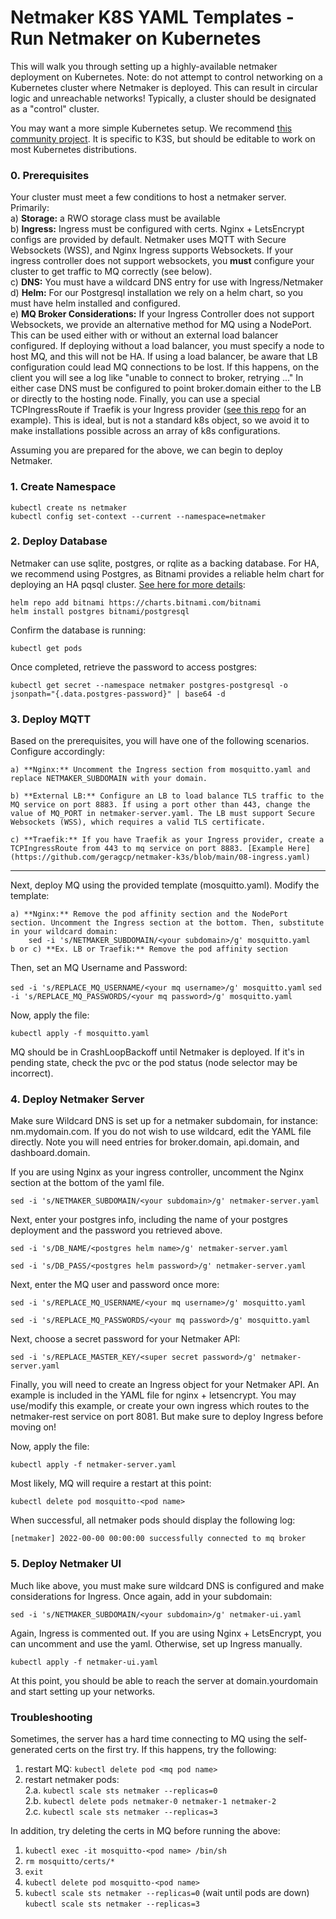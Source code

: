 # Netmaker K8S YAML Templates - Run Netmaker on Kubernetes

This will walk you through setting up a highly-available netmaker deployment on Kubernetes. Note: do not attempt to control networking on a Kubernetes cluster where Netmaker is deployed. This can result in circular logic and unreachable networks! Typically, a cluster should be designated as a "control" cluster.

You may want a more simple Kubernetes setup. We recommend [this community project](https://github.com/geragcp/netmaker-k3s). It is specific to K3S, but should be editable to work on most Kubernetes distributions.

### 0. Prerequisites

Your cluster must meet a few conditions to host a netmaker server. Primarily:  
a) **Storage:** a RWO storage class must be available  
b) **Ingress:** Ingress must be configured with certs. Nginx + LetsEncrypt configs are provided by default. Netmaker uses MQTT with Secure Websockets (WSS), and Nginx Ingress supports Websockets. If your ingress controller does not support websockets, you **must** configure your cluster to get traffic to MQ correctly (see below).  
c) **DNS:** You must have a wildcard DNS entry for use with Ingress/Netmaker  
d) **Helm:** For our Postgresql installation we rely on a helm chart, so you must have helm installed and configured.  
e) **MQ Broker Considerations:** If your Ingress Controller does not support Websockets, we provide an alternative method for MQ using a NodePort. This can be used either with or without an external load balancer configured. If deploying without a load balancer, you must specify a node to host MQ, and this will not be HA. If using a load balancer, be aware that LB configuration could lead MQ connections to be lost. If this happens, on the client you will see a log like "unable to connect to broker, retrying ..." In either case DNS must be configured to point broker.domain either to the LB or directly to the hosting node. Finally, you can use a special TCPIngressRoute if Traefik is your Ingress provider ([see this repo](https://github.com/geragcp/netmaker-k3s) for an example). This is ideal, but is not a standard k8s object, so we avoid it to make installations possible across an array of k8s configurations.  

Assuming you are prepared for the above, we can begin to deploy Netmaker.  

### 1. Create Namespace
`kubectl create ns netmaker`  
`kubectl config set-context --current --namespace=netmaker`  

### 2. Deploy Database

Netmaker can use sqlite, postgres, or rqlite as a backing database. For HA, we recommend using Postgres, as Bitnami provides a reliable helm chart for deploying an HA pqsql cluster. [See here for more details](https://github.com/bitnami/charts/tree/master/bitnami/postgresql-ha):  

`helm repo add bitnami https://charts.bitnami.com/bitnami`  
`helm install postgres bitnami/postgresql`

Confirm the database is running:

`kubectl get pods`  

Once completed, retrieve the password to access postgres:

`kubectl get secret --namespace netmaker postgres-postgresql -o jsonpath="{.data.postgres-password}" | base64 -d`  

### 3. Deploy MQTT

Based on the prerequisites, you will have one of the following scenarios. Configure accordingly:

    a) **Nginx:** Uncomment the Ingress section from mosquitto.yaml and replace NETMAKER_SUBDOMAIN with your domain.

    b) **External LB:** Configure an LB to load balance TLS traffic to the MQ service on port 8883. If using a port other than 443, change the value of MQ_PORT in netmaker-server.yaml. The LB must support Secure Websockets (WSS), which requires a valid TLS certificate.

    c) **Traefik:** If you have Traefik as your Ingress provider, create a TCPIngressRoute from 443 to mq service on port 8883. [Example Here](https://github.com/geragcp/netmaker-k3s/blob/main/08-ingress.yaml)  

------------------------------------------------------------------------------

Next, deploy MQ using the provided template (mosquitto.yaml). Modify the template:

    a) **Nginx:** Remove the pod affinity section and the NodePort section. Uncomment the Ingress section at the bottom. Then, substitute in your wildcard domain:
        sed -i 's/NETMAKER_SUBDOMAIN/<your subdomain>/g' mosquitto.yaml
    b or c) **Ex. LB or Traefik:** Remove the pod affinity section

Then, set an MQ Username and Password:

`sed -i 's/REPLACE_MQ_USERNAME/<your mq username>/g' mosquitto.yaml`
`sed -i 's/REPLACE_MQ_PASSWORDS/<your mq password>/g' mosquitto.yaml`


Now, apply the file:

`kubectl apply -f mosquitto.yaml`  

MQ should be in CrashLoopBackoff until Netmaker is deployed. If it's in pending state, check the pvc or the pod status (node selector may be incorrect).  

### 4. Deploy Netmaker Server

Make sure Wildcard DNS is set up for a netmaker subdomain, for instance: nm.mydomain.com. If you do not wish to use wildcard, edit the YAML file directly. Note you will need entries for broker.domain, api.domain, and dashboard.domain.

If you are using Nginx as your ingress controller, uncomment the Nginx section at the bottom of the yaml file.

`sed -i 's/NETMAKER_SUBDOMAIN/<your subdomain>/g' netmaker-server.yaml`  

Next, enter your postgres info, including the name of your postgres deployment and the password you retrieved above.  
  
`sed -i 's/DB_NAME/<postgres helm name>/g' netmaker-server.yaml`  
  
`sed -i 's/DB_PASS/<postgres helm password>/g' netmaker-server.yaml`  

Next, enter the MQ user and password once more:

`sed -i 's/REPLACE_MQ_USERNAME/<your mq username>/g' mosquitto.yaml`  
  
`sed -i 's/REPLACE_MQ_PASSWORDS/<your mq password>/g' mosquitto.yaml`  

Next, choose a secret password for your Netmaker API:

`sed -i 's/REPLACE_MASTER_KEY/<super secret password>/g' netmaker-server.yaml`  
  
Finally, you will need to create an Ingress object for your Netmaker API. An example is included in the YAML file for nginx + letsencrypt. You may use/modify this example, or create your own ingress which routes to the netmaker-rest service on port 8081. But make sure to deploy Ingress before moving on!  

Now, apply the file:  

`kubectl apply -f netmaker-server.yaml`  

Most likely, MQ will require a restart at this point:  

`kubectl delete pod mosquitto-<pod name>`  

When successful, all netmaker pods should display the following log:  

`[netmaker] 2022-00-00 00:00:00 successfully connected to mq broker`  


### 5. Deploy Netmaker UI

Much like above, you must make sure wildcard DNS is configured and make considerations for Ingress. Once again, add in your subdomain:  
  
`sed -i 's/NETMAKER_SUBDOMAIN/<your subdomain>/g' netmaker-ui.yaml`  

Again, Ingress is commented out. If you are using Nginx + LetsEncrypt, you can uncomment and use the yaml. Otherwise, set up Ingress manually.  

`kubectl apply -f netmaker-ui.yaml`  

At this point, you should be able to reach the server at domain.yourdomain and start setting up your networks.  
  
### Troubleshooting

Sometimes, the server has a hard time connecting to MQ using the self-generated certs on the first try. If this happens, try the following:

1. restart MQ: `kubectl delete pod <mq pod name>`  
2. restart netmaker pods:  
2.a.  `kubectl scale sts netmaker --replicas=0`  
2.b.  `kubectl delete pods netmaker-0 netmaker-1 netmaker-2`  
2.c.  `kubectl scale sts netmaker --replicas=3`  
  
In addition, try deleting the certs in MQ before running the above:

1. `kubectl exec -it mosquitto-<pod name> /bin/sh`
2. `rm mosquitto/certs/*`
3. `exit`
4. `kubectl delete pod mosquitto-<pod name>`
2. `kubectl scale sts netmaker --replicas=0` (wait until pods are down) `kubectl scale sts netmaker --replicas=3`